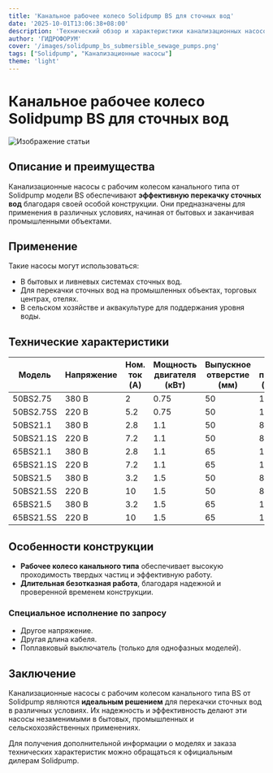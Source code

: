 ```yaml
---
title: 'Канальное рабочее колесо Solidpump BS для сточных вод'
date: '2025-10-01T13:06:38+08:00'
description: 'Технический обзор и характеристики канализационных насосов с рабочим колесом канального типа BS от Solidpump.'
author: 'ГИДРОФОРУМ'
cover: '/images/solidpump_bs_submersible_sewage_pumps.png'
tags: ["Solidpump", "Канализационные насосы"]
theme: 'light'
---
```


# Канальное рабочее колесо Solidpump BS для сточных вод

![Изображение статьи](/images/solidpump_bs_submersible_sewage_pumps.png)

## Описание и преимущества

Канализационные насосы с рабочим колесом канального типа от Solidpump модели BS обеспечивают **эффективную перекачку сточных вод** благодаря своей особой конструкции. Они предназначены для применения в различных условиях, начиная от бытовых и заканчивая промышленными объектами.

## Применение

Такие насосы могут использоваться:

- В бытовых и ливневых системах сточных вод.
- Для перекачки сточных вод на промышленных объектах, торговых центрах, отелях.
- В сельском хозяйстве и аквакультуре для поддержания уровня воды.

## Технические характеристики

| Модель | Напряжение | Ном. ток (A) | Мощность двигателя (кВт) | Выпускное отверстие (мм) | Ном. подача (м³/ч) | Ном. напор (м) | Макс. подача (м³/ч) | Макс. напор (м) | Свободный проход (мм) | Кабель (м) |
|--------|------------|--------------|--------------------------|--------------------------|--------------------|---------------|--------------------|-----------------|---------------------|-------------|
| 50BS2.75 | 380 В      | 2            | 0.75                     | 50                       | 10                 | 10            | 26                 | 12              | 25                  | 4G1.0       |
| 50BS2.75S | 220 В     | 5.2          | 0.75                     | 50                       | 10                 | 10            | 26                 | 12              | 25                  | 3G1.0       |
| 50BS21.1 | 380 В      | 2.8          | 1.1                      | 50                       | 8                  | 15            | 29                 | 18              | 20                  | 4G1.0       |
| 50BS21.1S | 220 В     | 7.2          | 1.1                      | 50                       | 8                  | 15            | 29                 | 18              | 20                  | 3G1.0       |
| 65BS21.1 | 380 В      | 2.8          | 1.1                      | 65                       | 15                 | 10            | 33                 | 15              | 25                  | 4G1.0       |
| 65BS21.1S | 220 В     | 7.2          | 1.1                      | 65                       | 15                 | 10            | 33                 | 15              | 25                  | 3G1.0       |
| 50BS21.5 | 380 В      | 3.2          | 1.5                      | 50                       | 8                  | 19            | 33                 | 21              | 20                  | 4G1.0       |
| 50BS21.5S | 220 В     | 10           | 1.5                      | 50                       | 8                  | 19            | 33                 | 21              | 20                  | 3G1.5       |
| 65BS21.5 | 380 В      | 3.2          | 1.5                      | 65                       | 15                 | 15            | 37                 | 20              | 25                  | 4G1.0       |
| 65BS21.5S | 220 В     | 10           | 1.5                      | 65                       | 15                 | 15            | 37                 | 20              | 25                  | 3G1.5       |

## Особенности конструкции

- **Рабочее колесо канального типа** обеспечивает высокую проходимость твердых частиц и эффективную работу.
- **Длительная безотказная работа**, благодаря надежной и проверенной временем конструкции.

### Специальное исполнение по запросу

- Другое напряжение.
- Другая длина кабеля.
- Поплавковый выключатель (только для однофазных моделей).

## Заключение

Канализационные насосы с рабочим колесом канального типа BS от Solidpump являются **идеальным решением** для перекачки сточных вод в различных условиях. Их надежность и эффективность делают эти насосы незаменимыми в бытовых, промышленных и сельскохозяйственных применениях.

Для получения дополнительной информации о моделях и заказа технических характеристик можно обращаться к официальным дилерам Solidpump.
